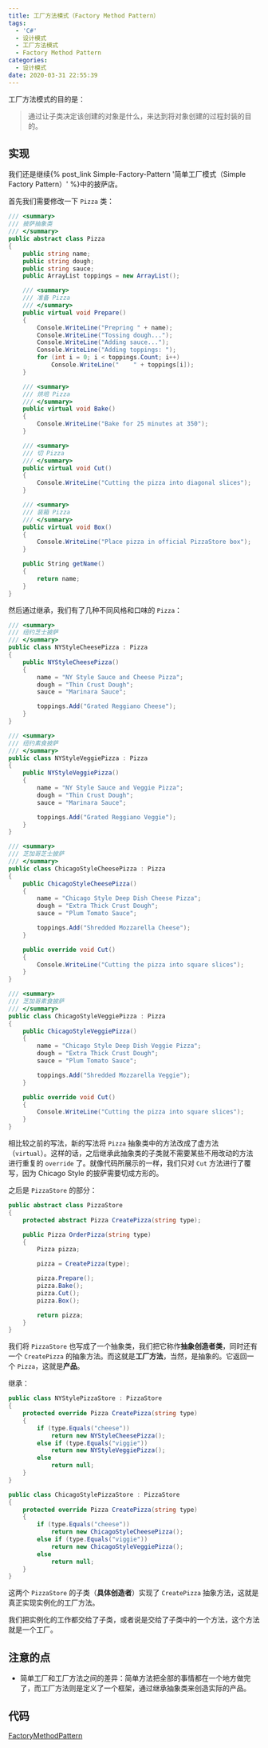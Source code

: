 ```yaml
---
title: 工厂方法模式（Factory Method Pattern）
tags:
  - 'C#'
  - 设计模式
  - 工厂方法模式
  - Factory Method Pattern
categories:
  - 设计模式
date: 2020-03-31 22:55:39
---
```


工厂方法模式的目的是：

> 通过让子类决定该创建的对象是什么，来达到将对象创建的过程封装的目的。

<!-- more -->

##  实现

我们还是继续{% post_link Simple-Factory-Pattern '简单工厂模式（Simple Factory Pattern）' %}中的披萨店。

首先我们需要修改一下 `Pizza` 类：

```csharp
/// <summary>
/// 披萨抽象类
/// </summary>
public abstract class Pizza
{
    public string name;
    public string dough;
    public string sauce;
    public ArrayList toppings = new ArrayList();

    /// <summary>
    /// 准备 Pizza
    /// </summary>
    public virtual void Prepare()
    {
        Console.WriteLine("Prepring " + name);
        Console.WriteLine("Tossing dough...");
        Console.WriteLine("Adding sauce...");
        Console.WriteLine("Adding toppings: ");
        for (int i = 0; i < toppings.Count; i++)
            Console.WriteLine("    " + toppings[i]);
    }

    /// <summary>
    /// 烘培 Pizza
    /// </summary>
    public virtual void Bake()
    {
        Console.WriteLine("Bake for 25 minutes at 350");
    }

    /// <summary>
    /// 切 Pizza
    /// </summary>
    public virtual void Cut()
    {
        Console.WriteLine("Cutting the pizza into diagonal slices");
    }

    /// <summary>
    /// 装箱 Pizza
    /// </summary>
    public virtual void Box()
    {
        Console.WriteLine("Place pizza in official PizzaStore box");
    }

    public String getName()
    {
        return name;
    }
}
```

然后通过继承，我们有了几种不同风格和口味的 `Pizza`：

```csharp
/// <summary>
/// 纽约芝士披萨
/// </summary>
public class NYStyleCheesePizza : Pizza
{
    public NYStyleCheesePizza()
    {
        name = "NY Style Sauce and Cheese Pizza";
        dough = "Thin Crust Dough";
        sauce = "Marinara Sauce";

        toppings.Add("Grated Reggiano Cheese");
    }
}

/// <summary>
/// 纽约素食披萨
/// </summary>
public class NYStyleVeggiePizza : Pizza
{
    public NYStyleVeggiePizza()
    {
        name = "NY Style Sauce and Veggie Pizza";
        dough = "Thin Crust Dough";
        sauce = "Marinara Sauce";

        toppings.Add("Grated Reggiano Veggie");
    }
}

/// <summary>
/// 芝加哥芝士披萨
/// </summary>
public class ChicagoStyleCheesePizza : Pizza
{
    public ChicagoStyleCheesePizza()
    {
        name = "Chicago Style Deep Dish Cheese Pizza";
        dough = "Extra Thick Crust Dough";
        sauce = "Plum Tomato Sauce";

        toppings.Add("Shredded Mozzarella Cheese");
    }

    public override void Cut()
    {
        Console.WriteLine("Cutting the pizza into square slices");
    }
}

/// <summary>
/// 芝加哥素食披萨
/// </summary>
public class ChicagoStyleVeggiePizza : Pizza
{
    public ChicagoStyleVeggiePizza()
    {
        name = "Chicago Style Deep Dish Veggie Pizza";
        dough = "Extra Thick Crust Dough";
        sauce = "Plum Tomato Sauce";

        toppings.Add("Shredded Mozzarella Veggie");
    }

    public override void Cut()
    {
        Console.WriteLine("Cutting the pizza into square slices");
    }
}
```

相比较之前的写法，新的写法将 `Pizza` 抽象类中的方法改成了虚方法（`virtual`）。这样的话，之后继承此抽象类的子类就不需要某些不用改动的方法进行重复的 `override` 了。就像代码所展示的一样，我们只对 `Cut` 方法进行了覆写，因为 Chicago Style 的披萨需要切成方形的。

之后是 `PizzaStore` 的部分：

```csharp
public abstract class PizzaStore
{
    protected abstract Pizza CreatePizza(string type);

    public Pizza OrderPizza(string type)
    {
        Pizza pizza;

        pizza = CreatePizza(type);

        pizza.Prepare();
        pizza.Bake();
        pizza.Cut();
        pizza.Box();

        return pizza;
    }
}
```

我们将 `PizzaStore` 也写成了一个抽象类，我们把它称作**抽象创造者类**，同时还有一个 `CreatePizza` 的抽象方法。而这就是**工厂方法**，当然，是抽象的。它返回一个 `Pizza`，这就是**产品**。

继承：

```csharp
public class NYStylePizzaStore : PizzaStore
{
    protected override Pizza CreatePizza(string type)
    {
        if (type.Equals("cheese"))
            return new NYStyleCheesePizza();
        else if (type.Equals("viggie"))
            return new NYStyleVeggiePizza();
        else
            return null;
    }
}

public class ChicagoStylePizzaStore : PizzaStore
{
    protected override Pizza CreatePizza(string type)
    {
        if (type.Equals("cheese"))
            return new ChicagoStyleCheesePizza();
        else if (type.Equals("viggie"))
            return new ChicagoStyleVeggiePizza();
        else
            return null;
    }
}
```

这两个 `PizzaStore` 的子类（**具体创造者**）实现了 `CreatePizza` 抽象方法，这就是真正实现实例化的工厂方法。

我们把实例化的工作都交给了子类，或者说是交给了子类中的一个方法，这个方法就是一个工厂。

##  注意的点

* 简单工厂和工厂方法之间的差异：简单方法把全部的事情都在一个地方做完了，而工厂方法则是定义了一个框架，通过继承抽象类来创造实际的产品。

##  代码

[FactoryMethodPattern](https://github.com/AemonCao/DesignPattern/tree/master/DesignPattern/FactoryMethodPattern)
